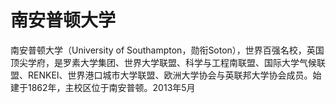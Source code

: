 # 南安普顿大学

南安普顿大学（University of Southampton，勋衔Soton），世界百强名校，英国顶尖学府，是罗素大学集团、世界大学联盟、科学与工程南联盟、国际大学气候联盟、RENKEI、世界港口城市大学联盟、欧洲大学协会与英联邦大学协会成员。始建于1862年，主校区位于南安普顿。2013年5月